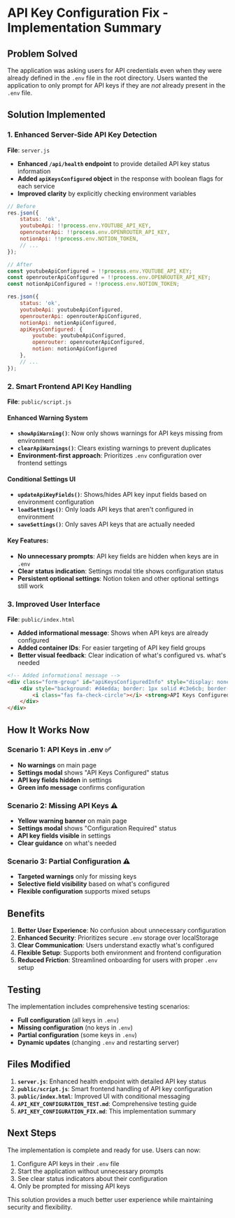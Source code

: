 # API Key Configuration Fix - Implementation Summary

## Problem Solved

The application was asking users for API credentials even when they were already defined in the `.env` file in the root directory. Users wanted the application to only prompt for API keys if they are *not* already present in the `.env` file.

## Solution Implemented

### 1. Enhanced Server-Side API Key Detection

**File**: `server.js`
- **Enhanced `/api/health` endpoint** to provide detailed API key status information
- **Added `apiKeysConfigured` object** in the response with boolean flags for each service
- **Improved clarity** by explicitly checking environment variables

```javascript
// Before
res.json({ 
    status: 'ok', 
    youtubeApi: !!process.env.YOUTUBE_API_KEY,
    openrouterApi: !!process.env.OPENROUTER_API_KEY,
    notionApi: !!process.env.NOTION_TOKEN,
    // ...
});

// After
const youtubeApiConfigured = !!process.env.YOUTUBE_API_KEY;
const openrouterApiConfigured = !!process.env.OPENROUTER_API_KEY;
const notionApiConfigured = !!process.env.NOTION_TOKEN;

res.json({ 
    status: 'ok', 
    youtubeApi: youtubeApiConfigured,
    openrouterApi: openrouterApiConfigured,
    notionApi: notionApiConfigured,
    apiKeysConfigured: {
        youtube: youtubeApiConfigured,
        openrouter: openrouterApiConfigured,
        notion: notionApiConfigured
    },
    // ...
});
```

### 2. Smart Frontend API Key Handling

**File**: `public/script.js`

#### Enhanced Warning System
- **`showApiWarning()`**: Now only shows warnings for API keys missing from environment
- **`clearApiWarnings()`**: Clears existing warnings to prevent duplicates
- **Environment-first approach**: Prioritizes `.env` configuration over frontend settings

#### Conditional Settings UI
- **`updateApiKeyFields()`**: Shows/hides API key input fields based on environment configuration
- **`loadSettings()`**: Only loads API keys that aren't configured in environment
- **`saveSettings()`**: Only saves API keys that are actually needed

#### Key Features:
- **No unnecessary prompts**: API key fields are hidden when keys are in `.env`
- **Clear status indication**: Settings modal title shows configuration status
- **Persistent optional settings**: Notion token and other optional settings still work

### 3. Improved User Interface

**File**: `public/index.html`
- **Added informational message**: Shows when API keys are already configured
- **Added container IDs**: For easier targeting of API key field groups
- **Better visual feedback**: Clear indication of what's configured vs. what's needed

```html
<!-- Added informational message -->
<div class="form-group" id="apiKeysConfiguredInfo" style="display: none;">
    <div style="background: #d4edda; border: 1px solid #c3e6cb; border-radius: 8px; padding: 15px; color: #155724;">
        <i class="fas fa-check-circle"></i> <strong>API Keys Configured:</strong> Your YouTube and OpenRouter API keys are configured in the environment file (.env). No additional configuration needed.
    </div>
</div>
```

## How It Works Now

### Scenario 1: API Keys in .env ✅
- **No warnings** on main page
- **Settings modal** shows "API Keys Configured" status
- **API key fields hidden** in settings
- **Green info message** confirms configuration

### Scenario 2: Missing API Keys ⚠️
- **Yellow warning banner** on main page
- **Settings modal** shows "Configuration Required" status
- **API key fields visible** in settings
- **Clear guidance** on what's needed

### Scenario 3: Partial Configuration ⚠️
- **Targeted warnings** only for missing keys
- **Selective field visibility** based on what's configured
- **Flexible configuration** supports mixed setups

## Benefits

1. **Better User Experience**: No confusion about unnecessary configuration
2. **Enhanced Security**: Prioritizes secure `.env` storage over localStorage
3. **Clear Communication**: Users understand exactly what's configured
4. **Flexible Setup**: Supports both environment and frontend configuration
5. **Reduced Friction**: Streamlined onboarding for users with proper `.env` setup

## Testing

The implementation includes comprehensive testing scenarios:
- **Full configuration** (all keys in `.env`)
- **Missing configuration** (no keys in `.env`)
- **Partial configuration** (some keys in `.env`)
- **Dynamic updates** (changing `.env` and restarting server)

## Files Modified

1. **`server.js`**: Enhanced health endpoint with detailed API key status
2. **`public/script.js`**: Smart frontend handling of API key configuration
3. **`public/index.html`**: Improved UI with conditional messaging
4. **`API_KEY_CONFIGURATION_TEST.md`**: Comprehensive testing guide
5. **`API_KEY_CONFIGURATION_FIX.md`**: This implementation summary

## Next Steps

The implementation is complete and ready for use. Users can now:
1. Configure API keys in their `.env` file
2. Start the application without unnecessary prompts
3. See clear status indicators about their configuration
4. Only be prompted for missing API keys

This solution provides a much better user experience while maintaining security and flexibility.

